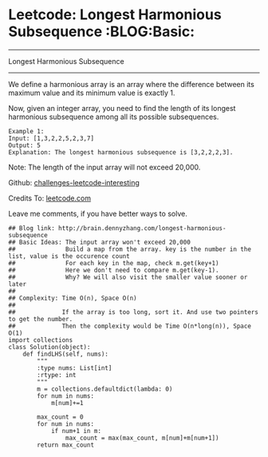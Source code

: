 # Leetcode: Longest Harmonious Subsequence     :BLOG:Basic:


---

Longest Harmonious Subsequence  

---

We define a harmonious array is an array where the difference between its maximum value and its minimum value is exactly 1.  

Now, given an integer array, you need to find the length of its longest harmonious subsequence among all its possible subsequences.  

    Example 1:
    Input: [1,3,2,2,5,2,3,7]
    Output: 5
    Explanation: The longest harmonious subsequence is [3,2,2,2,3].

Note: The length of the input array will not exceed 20,000.  

Github: [challenges-leetcode-interesting](https://github.com/DennyZhang/challenges-leetcode-interesting/tree/master/longest-harmonious-subsequence)  

Credits To: [leetcode.com](https://leetcode.com/problems/longest-harmonious-subsequence/description/)  

Leave me comments, if you have better ways to solve.  

    ## Blog link: http://brain.dennyzhang.com/longest-harmonious-subsequence
    ## Basic Ideas: The input array won't exceed 20,000
    ##              Build a map from the array. key is the number in the list, value is the occurence count
    ##              For each key in the map, check m.get(key+1)
    ##              Here we don't need to compare m.get(key-1). 
    ##              Why? We will also visit the smaller value sooner or later
    ##
    ## Complexity: Time O(n), Space O(n)
    ##
    ##             If the array is too long, sort it. And use two pointers to get the number. 
    ##             Then the complexity would be Time O(n*long(n)), Space O(1)
    import collections
    class Solution(object):
        def findLHS(self, nums):
            """
            :type nums: List[int]
            :rtype: int
            """
            m = collections.defaultdict(lambda: 0)
            for num in nums:
                m[num]+=1
    
            max_count = 0
            for num in nums:
                if num+1 in m:
                    max_count = max(max_count, m[num]+m[num+1])
            return max_count